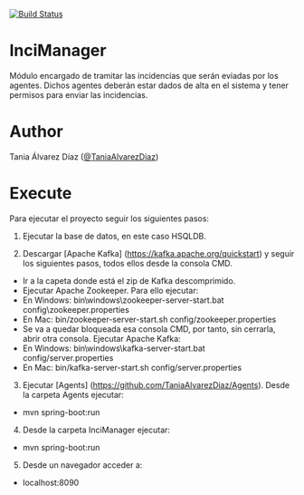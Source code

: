 [![Build Status](https://travis-ci.com/TaniaAlvarezDiaz/InciManager.svg?token=ENc151Ahc3Y3oqzaSf7S&branch=master)](https://travis-ci.com/TaniaAlvarezDiaz/InciManager)

# InciManager
Módulo encargado de tramitar las incidencias que serán eviadas por los agentes. Dichos agentes deberán estar dados de alta en el sistema y tener permisos para enviar las incidencias.

# Author

Tania Álvarez Díaz ([@TaniaAlvarezDiaz](https://github.com/TaniaAlvarezDiaz))

# Execute

Para ejecutar el proyecto seguir los siguientes pasos:

1. Ejecutar la base de datos, en este caso HSQLDB.

2. Descargar [Apache Kafka] (https://kafka.apache.org/quickstart) y seguir los siguientes pasos, todos ellos desde la consola CMD.

* Ir a la capeta donde está el zip de Kafka descomprimido.
* Ejecutar Apache Zookeeper. Para ello ejecutar:
 * En Windows: bin\windows\zookeeper-server-start.bat config\zookeeper.properties
 * En Mac: bin/zookeeper-server-start.sh config/zookeeper.properties
* Se va a quedar bloqueada esa consola CMD, por tanto, sin cerrarla, abrir otra consola. Ejecutar Apache Kafka:
 * En Windows: bin\windows\kafka-server-start.bat config/server.properties
 * En Mac: bin/kafka-server-start.sh config/server.properties
 
3. Ejecutar [Agents] (https://github.com/TaniaAlvarezDiaz/Agents). Desde la carpeta Agents ejecutar: 
* mvn spring-boot:run

4. Desde la carpeta InciManager ejecutar:
* mvn spring-boot:run

5. Desde un navegador acceder a:
* localhost:8090